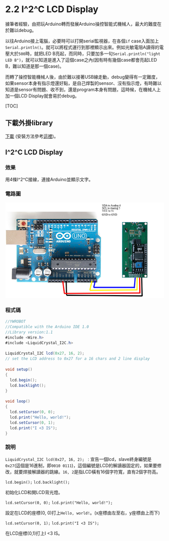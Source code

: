 # 2.2 I^2^C LCD Display

據筆者經驗，由把玩Arduino轉而發展Arduino操控智能式機械人，最大的難度在於難以debug。

以往Arduino接上電腦，必要時可以打開serial監視器，在各個`if` case入面加上`Serial.println()`。就可以將程式運行到那裡顯示出來。例如光敏電阻A讀得的電壓大於`500`時，就把LED B亮起，而同時，只要加多一句`Serial.println("light LED B")`，就可以知道是進入了這個case之內(因有時有幾個case都會亮起LED B，難以知道是那一個case)。

而轉了操控智能機械人後，由於難以接著USB線走動，debug變得有一定難度，如果sensor本身有指示燈還好點，是自己焊製的sensor、沒有指示燈，有時難以知道是sensor有問題、收不到，還是program本身有問題，這時候，在機械人上加一個LCD Display就會易於debug。

[TOC]

## 下載外掛library

[下載](./LiquidCrystal_I2C.zip) (安裝方法參考[這裡](https://www.arduino.cc/en/guide/libraries))。

## I^2^C LCD Display

### 效果

用4條I^2^C接線，連接Arduino並顯示文字。

### 電路圖

![lcd_1602](./lcd_1602.jpg)

### 程式碼

```java
//YWROBOT
//Compatible with the Arduino IDE 1.0
//Library version:1.1
#include <Wire.h>
#include <LiquidCrystal_I2C.h>

LiquidCrystal_I2C lcd(0x27, 16, 2); 
// set the LCD address to 0x27 for a 16 chars and 2 line display

void setup()
{
  lcd.begin();
  lcd.backlight();
}

void loop()
{
  lcd.setCursor(0, 0);
  lcd.print("Hello, world!");
  lcd.setCursor(0, 1);
  lcd.print("I <3 IS");
}
```

### 說明

`LiquidCrystal_I2C lcd(0x27, 16, 2); ` : 宣告一個lcd，slave終身編號是`0x27`(這個是16進制，即`0010 0111`)，這個編號是LCD的解讀器固定的，如果要修改，就要焊接解讀器的跳線。`16, 2`是指LCD橫有16個字符寬，直有2個字符高。

`lcd.begin();`
`lcd.backlight();`

初始化LCD和開LCD背光燈。

`lcd.setCursor(0, 0);` 
`lcd.print("Hello, world!");`

設定在LCD的座標(0, 0)打上`Hello, world!`。(x座標由左至右，y座標由上而下)

`lcd.setCursor(0, 1);`
`lcd.print("I <3 IS");`

在LCD座標(0,1)打上I <3 IS。

